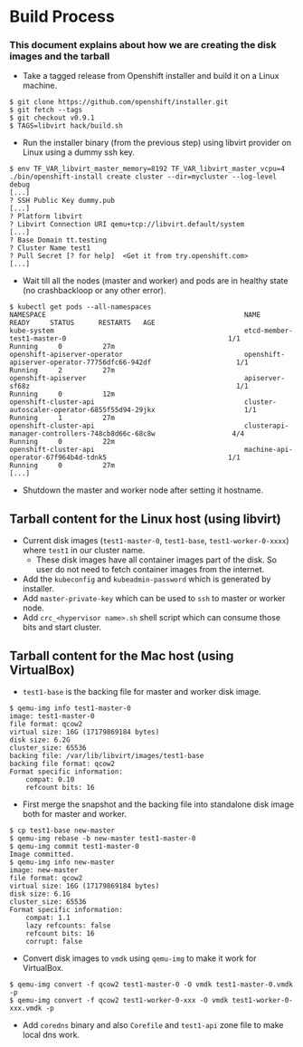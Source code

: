 # Build Process
### This document explains about how we are creating the disk images and the tarball

- Take a tagged release from Openshift installer and build it on a Linux machine.

```
$ git clone https://github.com/openshift/installer.git
$ git fetch --tags
$ git checkout v0.9.1
$ TAGS=libvirt hack/build.sh
```

- Run the installer binary (from the previous step) using libvirt provider on Linux using a dummy ssh key.

```
$ env TF_VAR_libvirt_master_memory=8192 TF_VAR_libvirt_master_vcpu=4 ./bin/openshift-install create cluster --dir=mycluster --log-level debug
[...]
? SSH Public Key dummy.pub
[...]
? Platform libvirt
? Libvirt Connection URI qemu+tcp://libvirt.default/system
[...]
? Base Domain tt.testing
? Cluster Name test1
? Pull Secret [? for help]  <Get it from try.openshift.com>
[...]
```

- Wait till all the nodes (master and worker) and pods are in healthy state (no crashbackloop or any other error).

```
$ kubectl get pods --all-namespaces
NAMESPACE                                                 NAME                                                              READY     STATUS      RESTARTS   AGE
kube-system                                               etcd-member-test1-master-0                                        1/1       Running     0          27m
openshift-apiserver-operator                              openshift-apiserver-operator-77756dfc66-942df                     1/1       Running     2          27m
openshift-apiserver                                       apiserver-sf68z                                                   1/1       Running     0          12m
openshift-cluster-api                                     cluster-autoscaler-operator-6855f55d94-29jkx                      1/1       Running     1          27m
openshift-cluster-api                                     clusterapi-manager-controllers-748cb8d66c-68c8w                   4/4       Running     0          22m
openshift-cluster-api                                     machine-api-operator-67f964b4d-tdnk5                              1/1       Running     0          27m
[...]
```

- Shutdown the master and worker node after setting it hostname.

Tarball content for the Linux host (using libvirt)
--------------------------------------------------

- Current disk images (`test1-master-0`, `test1-base`, `test1-worker-0-xxxx`) where `test1` in our cluster name.
    - These disk images have all container images part of the disk. So user do not need to fetch container images from the internet.
- Add the `kubeconfig` and `kubeadmin-password` which is generated by installer.
- Add `master-private-key` which can be used to `ssh` to master or worker node.
- Add `crc_<hypervisor name>.sh` shell script which can consume those bits and start cluster.


Tarball content for the Mac host (using VirtualBox)
---------------------------------------------------

- `test1-base` is the backing file for master and worker disk image.

```
$ qemu-img info test1-master-0
image: test1-master-0
file format: qcow2
virtual size: 16G (17179869184 bytes)
disk size: 6.2G
cluster_size: 65536
backing file: /var/lib/libvirt/images/test1-base
backing file format: qcow2
Format specific information:
    compat: 0.10
    refcount bits: 16
```

- First merge the snapshot and the backing file into standalone disk image both for master and worker.

```
$ cp test1-base new-master
$ qemu-img rebase -b new-master test1-master-0
$ qemu-img commit test1-master-0
Image committed.
$ qemu-img info new-master
image: new-master
file format: qcow2
virtual size: 16G (17179869184 bytes)
disk size: 6.1G
cluster_size: 65536
Format specific information:
    compat: 1.1
    lazy refcounts: false
    refcount bits: 16
    corrupt: false
```

- Convert disk images to `vmdk` using `qemu-img` to make it work for VirtualBox.

```
$ qemu-img convert -f qcow2 test1-master-0 -O vmdk test1-master-0.vmdk -p
$ qemu-img convert -f qcow2 test1-worker-0-xxx -O vmdk test1-worker-0-xxx.vmdk -p
```

- Add `coredns` binary and also `Corefile` and `test1-api` zone file to make local dns work.

